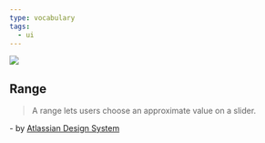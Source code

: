 ```yaml
---
type: vocabulary
tags:
  - ui
---
```

![](https://atlassian.design/static/4b5a50815d102a02f8d6047178f854e6/range.svg)

## Range
> A range lets users choose an approximate value on a slider.

\- by [Atlassian Design System](https://atlassian.design/components)
